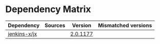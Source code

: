 # Dependency Matrix

Dependency | Sources | Version | Mismatched versions
---------- | ------- | ------- | -------------------
[jenkins-x/jx](https://github.com/jenkins-x/jx.git) |  | [2.0.1177](https://github.com/jenkins-x/jx/releases/tag/v2.0.1177) | 
